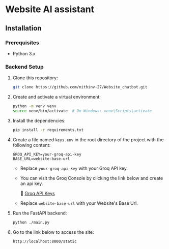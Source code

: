 # Website AI assistant

## Installation

### Prerequisites

- Python 3.x

### Backend Setup

1. Clone this repository:

   ```bash
   git clone https://github.com/nithinv-27/Website_chatbot.git
   ```
   
3. Create and activate a virtual environment:

    ```bash
    python -m venv venv
    source venv/bin/activate  # On Windows: venv\Scripts\activate
    ```

4. Install the dependencies:

    ```bash
    pip install -r requirements.txt
    ```

5. Create a file named `keys.env` in the root directory of the project with the following content:

    ```
    GROQ_API_KEY=your-groq-api-key
    BASE_URL=website-base-url
    ```

    - Replace `your-groq-api-key` with your Groq API key.
    - You can visit the Groq Console by clicking the link below and create an api key.
      
      🔗 [Groq API Keys](https://console.groq.com/keys)  

    - Replace `website-base-url` with your Website's Base Url.
      
6. Run the FastAPI backend:

    ```bash
    python ./main.py
    ```
7. Go to the link below to access the site:

    ```bash
    http://localhost:8000/static 
    ```
